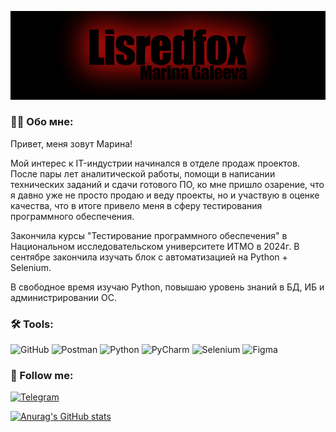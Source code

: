 ![Header](https://github.com/Lisredfox/Lisredfox/blob/main/assets/banner_git_hub%20%D0%BA%D0%BE%D0%BF%D0%B8%D1%8F.jpg)

### 👩‍💻 Обо мне:
Привет, меня зовут Марина!

Мой интерес к IT-индустрии начинался в отделе продаж проектов. После пары лет аналитической работы, 
помощи в написании технических заданий и сдачи готового ПО, ко мне пришло озарение, что
я давно уже не просто продаю и веду проекты, но и участвую в оценке качества, что в итоге
привело меня в сферу тестирования программного обеспечения.

Закончила курсы "Тестирование программного обеспечения" в Национальном исследовательском университете ИТМО в 2024г. 
В сентябре закончила изучать блок с автоматизацией на Python + Selenium.

В свободное время изучаю Python, повышаю уровень знаний в БД, ИБ и администрировании ОС.


### 🛠️ Tools:
![GitHub](https://img.shields.io/badge/-Github-000000?style=for-the-badge&logo=github&logoColor=950a07)
![Postman](https://img.shields.io/badge/-Postman-000000?style=for-the-badge&logo=postman&logoColor=950a07)
![Python](https://img.shields.io/badge/-Python-000000?style=for-the-badge&logo=python&logoColor=950a07)
![PyCharm](https://img.shields.io/badge/-Pycharm-000000?style=for-the-badge&logo=pycharm&logoColor=950a07)
![Selenium](https://img.shields.io/badge/-Selenium-000000?style=for-the-badge&logo=selenium&logoColor=950a07)
![Figma](https://img.shields.io/badge/-Figma-000000?style=for-the-badge&logo=figma&logoColor=950a07)

### 🤝 Follow me:
[![Telegram](https://img.shields.io/badge/-Telegram-000000?style=for-the-badge&logo=telegram&logoColor=950a07)](https://t.me/lisredfox)

[![Anurag's GitHub stats](https://github-readme-stats.vercel.app/api?username=lisredfox&theme=shadow_red&show_icons=true)](https://github.com/anuraghazra/github-readme-stats)

